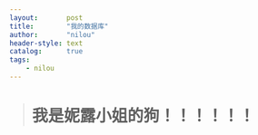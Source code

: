 ```yaml
---
layout:       post
title:        "我的数据库"
author:       "nilou"
header-style: text
catalog:      true
tags:
    - nilou
---
```


> # 我是妮露小姐的狗！！！！！！

